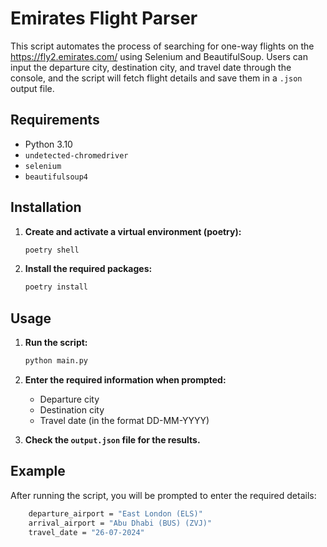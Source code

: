 # Emirates Flight Parser

This script automates the process of searching for one-way flights on the https://fly2.emirates.com/ using Selenium and BeautifulSoup. Users can input the departure city, destination city, and travel date through the console, and the script will fetch flight details and save them in a `.json` output file.

## Requirements

- Python 3.10
- `undetected-chromedriver`
- `selenium`
- `beautifulsoup4`

## Installation

1. **Create and activate a virtual environment (poetry):**
    ```sh
    poetry shell
    ```

2. **Install the required packages:**
    ```sh
    poetry install
    ```

## Usage

1. **Run the script:**
    ```sh
    python main.py
    ```

2. **Enter the required information when prompted:**
    - Departure city
    - Destination city
    - Travel date (in the format DD-MM-YYYY)

3. **Check the `output.json` file for the results.**

## Example

After running the script, you will be prompted to enter the required details:

```sh
    departure_airport = "East London (ELS)"
    arrival_airport = "Abu Dhabi (BUS) (ZVJ)"
    travel_date = "26-07-2024"
